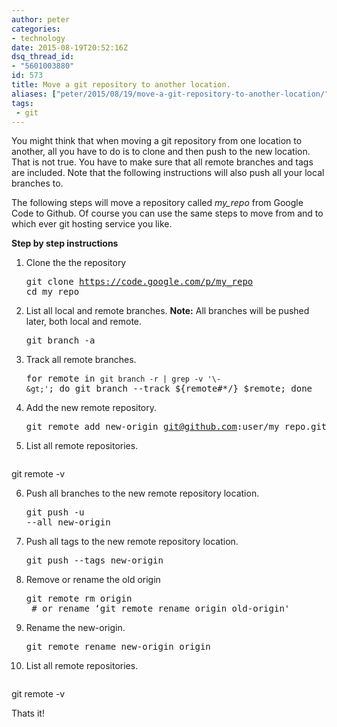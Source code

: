 ```yaml
---
author: peter
categories:
- technology
date: 2015-08-19T20:52:16Z
dsq_thread_id:
- "5601003880"
id: 573
title: Move a git repository to another location.
aliases: ["peter/2015/08/19/move-a-git-repository-to-another-location/"]
tags:
 - git
---
```


<div>
  <p>
    You might think that when moving a git repository from one location to another, all you have to do is to clone and then push to the new location. That is not true. You have to make sure that all remote branches and tags are included. Note that the following instructions will also push all your local branches to.
  </p>
</div>

<div>
  <p>
    The following steps will move a repository called <em>my_repo</em> from Google Code to Github. Of course you can use the same steps to move from and to which ever git hosting service you like.
  </p>
</div>

<div>
  <strong>Step by step instructions</strong>
</div>

<div>
</div>

  1. Clone the the repository <pre class="brush: bash; title: ; notranslate" title="">git clone https://code.google.com/p/my_repo
cd my_repo
</pre>

  2. List all local and remote branches. **Note:** All branches will be pushed later, both local and remote. <pre class="brush: bash; title: ; notranslate" title="">git branch -a
</pre>

  3. Track all remote branches. <pre class="brush: bash; title: ; notranslate" title="">for remote in `git branch -r | grep -v '\-&gt;'`; do git branch --track ${remote#*/} $remote; done
</pre>

  4. Add the new remote repository. <pre class="brush: bash; title: ; notranslate" title="">git remote add new-origin git@github.com:user/my_repo.git
</pre>

  5. <div>
      <p>
        List all remote repositories.
      </p>
      
      <pre class="brush: bash; title: ; notranslate" title="">
git remote -v
</pre>
    </div>

  6. Push all branches to the new remote repository location. <pre class="brush: bash; title: ; notranslate" title="">git push -u --all new-origin
</pre>

  7. Push all tags to the new remote repository location. <pre class="brush: bash; title: ; notranslate" title="">git push --tags new-origin
</pre>

  8. Remove or rename the old origin <pre class="brush: bash; title: ; notranslate" title="">git remote rm origin  # or rename ‘git remote rename origin old-origin'
</pre>

  9. Rename the new-origin. <pre class="brush: bash; title: ; notranslate" title="">git remote rename new-origin origin
</pre>

 10. <div>
      <div>
        <p>
          List all remote repositories.
        </p>
        
        <pre class="brush: bash; title: ; notranslate" title="">
git remote -v
</pre>
      </div>
    </div>

<div>
  Thats it!
</div>
